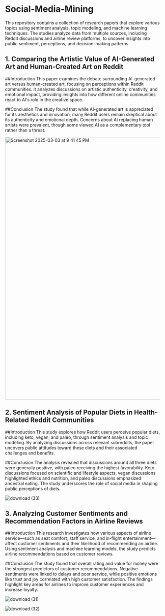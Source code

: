 # Social-Media-Mining
This repository contains a collection of research papers that explore various topics using sentiment analysis, topic modeling, and machine learning techniques. The studies analyze data from multiple sources, including Reddit discussions and airline review platforms, to uncover insights into public sentiment, perceptions, and decision-making patterns.

## 1. Comparing the Artistic Value of AI-Generated Art and Human-Created Art on Reddit
##Introduction
This paper examines the debate surrounding AI-generated art versus human-created art, focusing on perceptions within Reddit communities. It analyzes discussions on artistic authenticity, creativity, and emotional impact, providing insights into how different online communities react to AI's role in the creative space.

##Conclusion
The study found that while AI-generated art is appreciated for its aesthetics and innovation, many Reddit users remain skeptical about its authenticity and emotional depth. Concerns about AI replacing human artists were prevalent, though some viewed AI as a complementary tool rather than a threat.

<img width="853" alt="Screenshot 2025-03-03 at 9 41 45 PM" src="https://github.com/user-attachments/assets/59930e5c-c373-48e1-813e-c636f6c8ccf9" />

## 2. Sentiment Analysis of Popular Diets in Health-Related Reddit Communities
##Introduction
This study explores how Reddit users perceive popular diets, including keto, vegan, and paleo, through sentiment analysis and topic modeling. By analyzing discussions across relevant subreddits, the paper uncovers public attitudes toward these diets and their associated challenges and benefits.

##Conclusion
The analysis revealed that discussions around all three diets were generally positive, with paleo receiving the highest favorability. Keto discussions focused on scientific and lifestyle aspects, vegan discussions highlighted ethics and nutrition, and paleo discussions emphasized ancestral eating. The study underscores the role of social media in shaping public perceptions of diets.

![download (33)](https://github.com/user-attachments/assets/1ce883e9-2514-4aba-9be9-27d5797431ab)

## 3. Analyzing Customer Sentiments and Recommendation Factors in Airline Reviews
##Introduction
This research investigates how various aspects of airline service—such as seat comfort, staff service, and in-flight entertainment—affect customer sentiments and their likelihood of recommending an airline. Using sentiment analysis and machine learning models, the study predicts airline recommendations based on customer reviews.

##Conclusion
The study found that overall rating and value for money were the strongest predictors of customer recommendations. Negative sentiments were linked to delays and poor service, while positive emotions like trust and joy correlated with high customer satisfaction. The findings highlight key areas for airlines to improve customer experiences and increase loyalty.

![download (31)](https://github.com/user-attachments/assets/aecb482b-e776-4f7e-829f-06c0cf9f5d3b)

![download (32)](https://github.com/user-attachments/assets/35e77eb7-24ec-437a-b46c-7b4c74f22b55)


